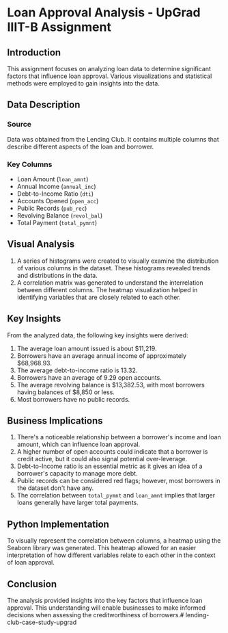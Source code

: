 # Loan Approval Analysis - UpGrad IIIT-B Assignment

## Introduction
This assignment focuses on analyzing loan data to determine significant factors that influence loan approval. Various visualizations and statistical methods were employed to gain insights into the data.

## Data Description

### Source
Data was obtained from the Lending Club. It contains multiple columns that describe different aspects of the loan and borrower.

### Key Columns
- Loan Amount (`loan_amnt`)
- Annual Income (`annual_inc`)
- Debt-to-Income Ratio (`dti`)
- Accounts Opened (`open_acc`)
- Public Records (`pub_rec`)
- Revolving Balance (`revol_bal`)
- Total Payment (`total_pymnt`)

## Visual Analysis

1. A series of histograms were created to visually examine the distribution of various columns in the dataset. These histograms revealed trends and distributions in the data.
2. A correlation matrix was generated to understand the interrelation between different columns. The heatmap visualization helped in identifying variables that are closely related to each other.

## Key Insights

From the analyzed data, the following key insights were derived:

1. The average loan amount issued is about $11,219.
2. Borrowers have an average annual income of approximately $68,968.93.
3. The average debt-to-income ratio is 13.32.
4. Borrowers have an average of 9.29 open accounts.
5. The average revolving balance is $13,382.53, with most borrowers having balances of $8,850 or less.
6. Most borrowers have no public records.

## Business Implications

1. There's a noticeable relationship between a borrower's income and loan amount, which can influence loan approval.
2. A higher number of open accounts could indicate that a borrower is credit active, but it could also signal potential over-leverage.
3. Debt-to-Income ratio is an essential metric as it gives an idea of a borrower's capacity to manage more debt.
4. Public records can be considered red flags; however, most borrowers in the dataset don't have any.
5. The correlation between `total_pymnt` and `loan_amnt` implies that larger loans generally have larger total payments.

## Python Implementation

To visually represent the correlation between columns, a heatmap using the Seaborn library was generated. This heatmap allowed for an easier interpretation of how different variables relate to each other in the context of loan approval.

## Conclusion

The analysis provided insights into the key factors that influence loan approval. This understanding will enable businesses to make informed decisions when assessing the creditworthiness of borrowers.# lending-club-case-study-upgrad
